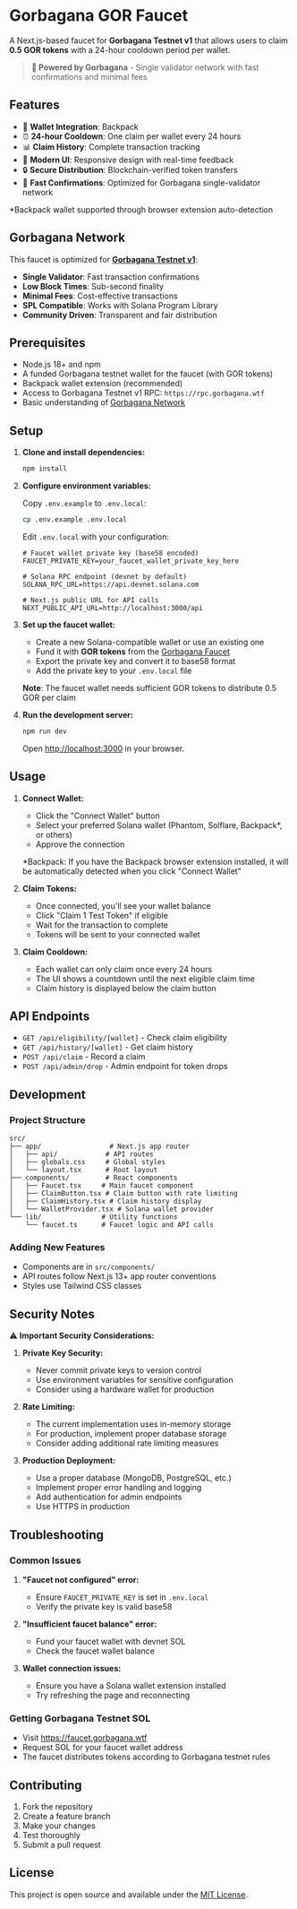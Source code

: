 # Gorbagana GOR Faucet

A Next.js-based faucet for **Gorbagana Testnet v1** that allows users to claim **0.5 GOR tokens** with a 24-hour cooldown period per wallet.

> **🚀 Powered by Gorbagana** - Single validator network with fast confirmations and minimal fees

## Features

- 🔗 **Wallet Integration**: Backpack
- ⏰ **24-hour Cooldown**: One claim per wallet every 24 hours
- 📊 **Claim History**: Complete transaction tracking
- 🎨 **Modern UI**: Responsive design with real-time feedback
- 🔒 **Secure Distribution**: Blockchain-verified token transfers
- 🚀 **Fast Confirmations**: Optimized for Gorbagana single-validator network

*Backpack wallet supported through browser extension auto-detection

## Gorbagana Network

This faucet is optimized for **[Gorbagana Testnet v1](https://docs.gorbagana.wtf/)**:

- **Single Validator**: Fast transaction confirmations
- **Low Block Times**: Sub-second finality
- **Minimal Fees**: Cost-effective transactions
- **SPL Compatible**: Works with Solana Program Library
- **Community Driven**: Transparent and fair distribution

## Prerequisites

- Node.js 18+ and npm
- A funded Gorbagana testnet wallet for the faucet (with GOR tokens)
- Backpack wallet extension (recommended)
- Access to Gorbagana Testnet v1 RPC: `https://rpc.gorbagana.wtf`
- Basic understanding of [Gorbagana Network](https://docs.gorbagana.wtf/)

## Setup

1. **Clone and install dependencies:**
   ```bash
   npm install
   ```

2. **Configure environment variables:**

   Copy `.env.example` to `.env.local`:
   ```bash
   cp .env.example .env.local
   ```

   Edit `.env.local` with your configuration:
   ```env
   # Faucet wallet private key (base58 encoded)
   FAUCET_PRIVATE_KEY=your_faucet_wallet_private_key_here

   # Solana RPC endpoint (devnet by default)
   SOLANA_RPC_URL=https://api.devnet.solana.com

   # Next.js public URL for API calls
   NEXT_PUBLIC_API_URL=http://localhost:3000/api
   ```

3. **Set up the faucet wallet:**

   - Create a new Solana-compatible wallet or use an existing one
   - Fund it with **GOR tokens** from the [Gorbagana Faucet](https://faucet.gorbagana.wtf)
   - Export the private key and convert it to base58 format
   - Add the private key to your `.env.local` file

   **Note**: The faucet wallet needs sufficient GOR tokens to distribute 0.5 GOR per claim

4. **Run the development server:**
   ```bash
   npm run dev
   ```

   Open [http://localhost:3000](http://localhost:3000) in your browser.

## Usage

1. **Connect Wallet:**
   - Click the "Connect Wallet" button
   - Select your preferred Solana wallet (Phantom, Solflare, Backpack*, or others)
   - Approve the connection

   *Backpack: If you have the Backpack browser extension installed, it will be automatically detected when you click "Connect Wallet"

2. **Claim Tokens:**
   - Once connected, you'll see your wallet balance
   - Click "Claim 1 Test Token" if eligible
   - Wait for the transaction to complete
   - Tokens will be sent to your connected wallet

3. **Claim Cooldown:**
   - Each wallet can only claim once every 24 hours
   - The UI shows a countdown until the next eligible claim time
   - Claim history is displayed below the claim button

## API Endpoints

- `GET /api/eligibility/[wallet]` - Check claim eligibility
- `GET /api/history/[wallet]` - Get claim history
- `POST /api/claim` - Record a claim
- `POST /api/admin/drop` - Admin endpoint for token drops

## Development

### Project Structure

```
src/
├── app/                 # Next.js app router
│   ├── api/            # API routes
│   ├── globals.css     # Global styles
│   └── layout.tsx      # Root layout
├── components/         # React components
│   ├── Faucet.tsx     # Main faucet component
│   ├── ClaimButton.tsx # Claim button with rate limiting
│   ├── ClaimHistory.tsx # Claim history display
│   └── WalletProvider.tsx # Solana wallet provider
└── lib/               # Utility functions
    └── faucet.ts      # Faucet logic and API calls
```

### Adding New Features

- Components are in `src/components/`
- API routes follow Next.js 13+ app router conventions
- Styles use Tailwind CSS classes

## Security Notes

⚠️ **Important Security Considerations:**

1. **Private Key Security:**
   - Never commit private keys to version control
   - Use environment variables for sensitive configuration
   - Consider using a hardware wallet for production

2. **Rate Limiting:**
   - The current implementation uses in-memory storage
   - For production, implement proper database storage
   - Consider adding additional rate limiting measures

3. **Production Deployment:**
   - Use a proper database (MongoDB, PostgreSQL, etc.)
   - Implement proper error handling and logging
   - Add authentication for admin endpoints
   - Use HTTPS in production

## Troubleshooting

### Common Issues

1. **"Faucet not configured" error:**
   - Ensure `FAUCET_PRIVATE_KEY` is set in `.env.local`
   - Verify the private key is valid base58

2. **"Insufficient faucet balance" error:**
   - Fund your faucet wallet with devnet SOL
   - Check the faucet wallet balance

3. **Wallet connection issues:**
   - Ensure you have a Solana wallet extension installed
   - Try refreshing the page and reconnecting

### Getting Gorbagana Testnet SOL

- Visit https://faucet.gorbagana.wtf
- Request SOL for your faucet wallet address
- The faucet distributes tokens according to Gorbagana testnet rules

## Contributing

1. Fork the repository
2. Create a feature branch
3. Make your changes
4. Test thoroughly
5. Submit a pull request

## License

This project is open source and available under the [MIT License](LICENSE).

